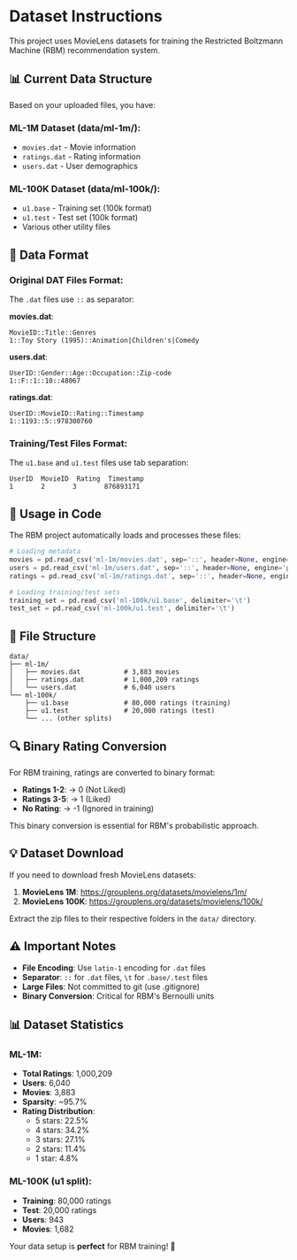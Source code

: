 # Dataset Instructions

This project uses MovieLens datasets for training the Restricted Boltzmann Machine (RBM) recommendation system.

## 📊 Current Data Structure

Based on your uploaded files, you have:

### ML-1M Dataset (data/ml-1m/):
- `movies.dat` - Movie information
- `ratings.dat` - Rating information  
- `users.dat` - User demographics

### ML-100K Dataset (data/ml-100k/):
- `u1.base` - Training set (100k format)
- `u1.test` - Test set (100k format)
- Various other utility files

## 🔧 Data Format

### Original DAT Files Format:
The `.dat` files use `::` as separator:

**movies.dat**:
```
MovieID::Title::Genres
1::Toy Story (1995)::Animation|Children's|Comedy
```

**users.dat**:
```
UserID::Gender::Age::Occupation::Zip-code
1::F::1::10::48067
```

**ratings.dat**:
```
UserID::MovieID::Rating::Timestamp
1::1193::5::978300760
```

### Training/Test Files Format:
The `u1.base` and `u1.test` files use tab separation:
```
UserID  MovieID  Rating  Timestamp
1       2       3       876893171
```

## 🚀 Usage in Code

The RBM project automatically loads and processes these files:

```python
# Loading metadata
movies = pd.read_csv('ml-1m/movies.dat', sep='::', header=None, engine='python', encoding='latin-1')
users = pd.read_csv('ml-1m/users.dat', sep='::', header=None, engine='python', encoding='latin-1')
ratings = pd.read_csv('ml-1m/ratings.dat', sep='::', header=None, engine='python', encoding='latin-1')

# Loading training/test sets
training_set = pd.read_csv('ml-100k/u1.base', delimiter='\t')
test_set = pd.read_csv('ml-100k/u1.test', delimiter='\t')
```

## 📁 File Structure

```
data/
├── ml-1m/
│   ├── movies.dat           # 3,883 movies
│   ├── ratings.dat          # 1,000,209 ratings
│   └── users.dat            # 6,040 users
└── ml-100k/
    ├── u1.base              # 80,000 ratings (training)
    ├── u1.test              # 20,000 ratings (test)
    └── ... (other splits)
```

## 🔍 Binary Rating Conversion

For RBM training, ratings are converted to binary format:

- **Ratings 1-2**: → 0 (Not Liked)
- **Ratings 3-5**: → 1 (Liked)  
- **No Rating**: → -1 (Ignored in training)

This binary conversion is essential for RBM's probabilistic approach.

## 💡 Dataset Download

If you need to download fresh MovieLens datasets:

1. **MovieLens 1M**: https://grouplens.org/datasets/movielens/1m/
2. **MovieLens 100K**: https://grouplens.org/datasets/movielens/100k/

Extract the zip files to their respective folders in the `data/` directory.

## ⚠️ Important Notes

- **File Encoding**: Use `latin-1` encoding for `.dat` files
- **Separator**: `::` for `.dat` files, `\t` for `.base/.test` files
- **Large Files**: Not committed to git (use .gitignore)
- **Binary Conversion**: Critical for RBM's Bernoulli units

## 📊 Dataset Statistics

### ML-1M:
- **Total Ratings**: 1,000,209
- **Users**: 6,040
- **Movies**: 3,883
- **Sparsity**: ~95.7%
- **Rating Distribution**: 
  - 5 stars: 22.5%
  - 4 stars: 34.2%
  - 3 stars: 27.1%
  - 2 stars: 11.4%
  - 1 star: 4.8%

### ML-100K (u1 split):
- **Training**: 80,000 ratings
- **Test**: 20,000 ratings
- **Users**: 943
- **Movies**: 1,682

Your data setup is **perfect** for RBM training! 🎯